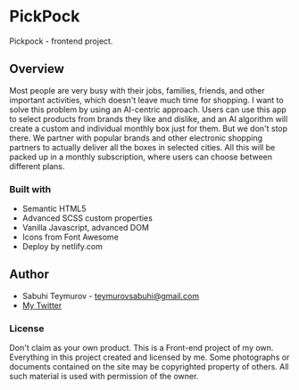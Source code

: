 # PickPock

Pickpock - frontend project.

## Overview

Most people are very busy with their jobs, families, friends, and other important activities, which doesn't leave much time for shopping. I want to solve this problem by using an AI-centric approach. Users can use this app to select products from brands they like and dislike, and an AI algorithm will create a custom and individual monthly box just for them. But we don't stop there. We partner with popular brands and other electronic shopping partners to actually deliver all the boxes in selected cities. All this will be packed up in a monthly subscription, where users can choose between different plans.

### Built with

- Semantic HTML5
- Advanced SCSS custom properties
- Vanilla Javascript, advanced DOM
- Icons from Font Awesome
- Deploy by netlify.com

## Author

- Sabuhi Teymurov - teymurovsabuhi@gmail.com
- [My Twitter](https://twitter.com/Mr_Teymurov)

### License

Don't claim as your own product. This is a Front-end project of my own. Everything in this project created and licensed by me. Some photographs or documents contained on the site may be copyrighted property of others. All such material is used with permission of the owner.
